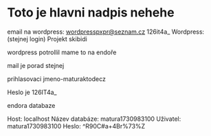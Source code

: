 # Toto je hlavni nadpis nehehe 

email na wordpress:
wordpresspxpr@seznam.cz
126it4a_
Wordpress:
(stejnej login)
Projekt
skibidi



wordpress potrollil mame to na endoře

mail je porad stejnej

prihlasovaci jmeno-maturaktodecz

Heslo je 126IT4a_

endora databaze

Host:	localhost
Název databáze:	matura1730983100
Uživatel:	matura1730983100
Heslo:	^R90C#a+4Br%73%Z


